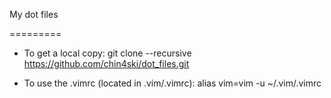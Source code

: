My dot files

=========

- To get a local copy:
git clone --recursive https://github.com/chin4ski/dot_files.git

- To use the .vimrc (located in .vim/.vimrc):
alias vim=vim -u ~/.vim/.vimrc
